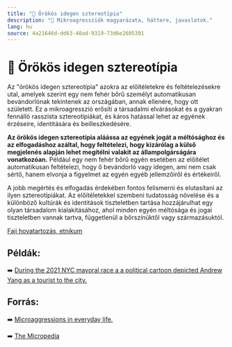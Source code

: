 ```yaml
---
title: "🚫 Örökös idegen sztereotípia"
description: "🚫 Mikroagressziók magyarázata, háttere, javaslatok."
lang: hu
source: 4a21646d-dd63-48ad-9319-73d6e2605391
---
```


<div class="wiki-content agression-title">

# 🚫 Örökös idegen sztereotípia

Az "örökös idegen sztereotípia" azokra az előítéletekre és feltételezésekre utal, amelyek szerint egy nem fehér bőrű személyt automatikusan bevándorlónak tekintenek az országában, annak ellenére, hogy ott született. Ez a mikroagresszió erősíti a társadalmi elvárásokat és a gyakran fennálló rasszista sztereotípiákat, és káros hatással lehet az egyének érzéseire, identitására és beilleszkedésére.

**Az örökös idegen sztereotípia aláássa az egyének jogát a méltósághoz és az elfogadáshoz azáltal, hogy feltételezi, hogy kizárólag a külső megjelenés alapján lehet megítélni valakit az állampolgárságára vonatkozóan.** Például egy nem fehér bőrű egyén esetében az előítélet automatikusan feltételezi, hogy ő bevándorló vagy idegen, ami nem csak sértő, hanem elvonja a figyelmet az egyén egyéb jellemzőiről és értékeiről.

A jobb megértés és elfogadás érdekében fontos felismerni és elutasítani az ilyen sztereotípiákat. Az előítéletekkel szembeni tudatosság növelése és a különböző kultúrák és identitások tiszteletben tartása hozzájárulhat egy olyan társadalom kialakításához, ahol minden egyén méltósága és jogai tiszteletben vannak tartva, függetlenül a bőrszínüktől vagy származásuktól.


<div class="categories">

[Faji hovatartozás, etnikum](/#/entry?id=faji-hovatartozas-etnikum)

</div>

## Példák:

➡️ [During the 2021 NYC mayoral race a a political cartoon depicted Andrew Yang as a tourist to the city.](https://www.theguardian.com/us-news/2021/may/25/andrew-yang-new-york-mayor-tourist-cartoon)

## Forrás:

➡️ [Microaggressions in everyday life.](https://books.google.ca/books?id=jyzcuvgTaIMC&pg=PA37&redir_esc=y#v=onepage&q&f=false)

➡️ [The Micropedia](https://www.themicropedia.org/)


</div>